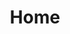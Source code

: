 ---
title: Home

hero_section:
    slides:
        - sub_heading: What If Every Child Had a Chance?
          heading: Imagine a world where every child wakes up with the same opportunity
          description: >-
            <span class="text-gradient text-2xl">—to learn,</span> <br> That’s the future we’re building—one child, one classroom, one community at a time.
        - sub_heading: What If Every Child Had a Chance?
          heading: Imagine a world where every child wakes up with the same opportunity
          description: >-
            <span class="text-gradient text-2xl">—to grow,</span> <br> That’s the future we’re building—one child, one classroom, one community at a time.
        - sub_heading: What If Every Child Had a Chance?
          heading: Imagine a world where every child wakes up with the same opportunity
          description: >-
            <span class="text-gradient text-2xl">—to dream beyond survival,</span> <br> That’s the future we’re building—one child, one classroom, one community at a time.

gallery_section:
  enable: true
  title: How we do it
  details: >-
    In underserved communities, poverty too often robs children of their potential. Without education, their world stays small. Without proper nutrition, their bodies can’t grow strong. Without access to healthcare, small illnesses become lifelong barriers. <br><br> But what if we could change that? What if there was a place where children could walk into school hungry for knowledge and walk out with full hearts and nourished bodies?
  button:
    label: Read More
    url: /how-we-do-it/
  gallery: galleries/home


goals_section:
  enable: true
  title: Our Goals
  details: >-
    Our work is most effective when it starts at the community level. Local women, families, and leaders play a central role in identifying needs and delivering care. Through these grassroots efforts and in partnership with trusted global organizations, we’re working to ensure that more children receive the support they need to grow up healthy and strong.<br><br> Together, we can extend compassion, resources, and hope to those who need it most.<br><br> <strong>Learn more</strong> about the importance of early childhood nutrition and explore ways you can support healthier futures for children—both in your community and around the world.
  slides:
    - title: Caring for Children Everywhere
      details: >-
        We are committed to supporting the well-being of children across the globe. Our mission is to nurture and serve children, helping them reach their full potential through access to basic needs, nutrition, and care.
    - title: Malnutrition continues to affect millions of children worldwide
      details: >-
        Malnutrition continues to affect millions of children worldwide, especially during the most critical stage of development—from conception through the first few years of life. Proper nutrition during this time is essential for brain growth, physical development, and building a strong immune system.
    - title: To meet this urgent need, we focus on
      details: >-
        1. Nutritious foods <br> 2. Clean, safe drinking water <br> 3. Access to basic medical services <br> 4. Support for young mothers and families

---